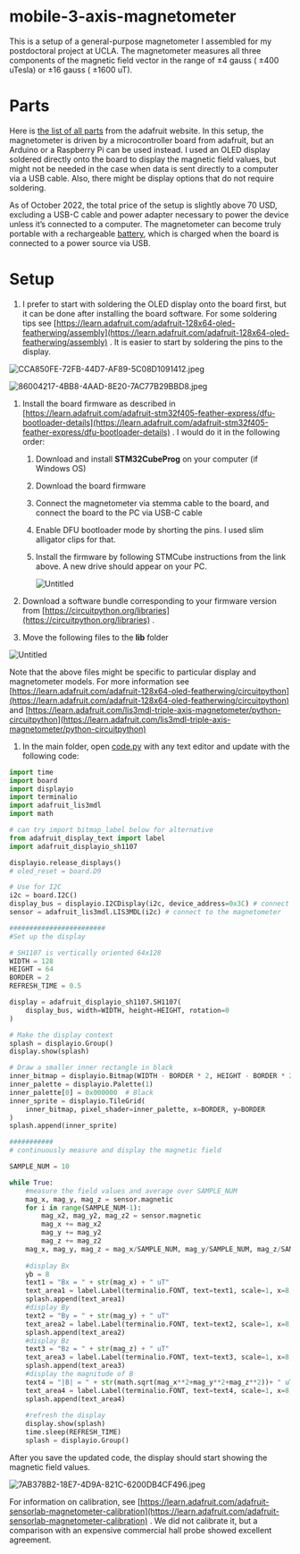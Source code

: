 # mobile-3-axis-magnetometer
This is a setup of a general-purpose magnetometer I assembled for my postdoctoral project at UCLA. The magnetometer measures all three components of the magnetic field vector in the range of $\pm4$ gauss ( $\pm400$ uTesla) or $\pm16$ gauss ( $\pm1600$ uT).

# Parts

Here is [the list of all parts](https://www.adafruit.com/wishlists?wid=552330) from the adafruit website. In this setup, the magnetometer is driven by a microcontroller board from adafruit, but an Arduino or a Raspberry Pi can be used instead. I used an OLED display soldered directly onto the board to display the magnetic field values, but might not be needed in the case when data is sent directly to a computer via a USB cable. Also, there might be display options that do not require soldering. 

As of October 2022, the total price of the setup is slightly above 70 USD, excluding a USB-C cable and power adapter necessary to power the device unless it’s connected to a computer. The magnetometer can become truly portable with a rechargeable [battery](https://www.adafruit.com/product/1578), which is charged when the board is connected to a power source via USB. 

# Setup

1. I prefer to start with soldering the OLED display onto the board first, but it can be done after installing the board software. For some soldering tips see [https://learn.adafruit.com/adafruit-128x64-oled-featherwing/assembly](https://learn.adafruit.com/adafruit-128x64-oled-featherwing/assembly) . It is easier to start by soldering the pins to the display.

![CCA850FE-72FB-44D7-AF89-5C08D1091412.jpeg](https://s3-us-west-2.amazonaws.com/secure.notion-static.com/3270c3f1-6f64-46c5-adc2-5d147aba1b84/CCA850FE-72FB-44D7-AF89-5C08D1091412.jpeg)

![86004217-4BB8-4AAD-8E20-7AC77B29BBD8.jpeg](https://s3-us-west-2.amazonaws.com/secure.notion-static.com/595edcd4-5223-4c27-9fc8-f2faf29c7174/86004217-4BB8-4AAD-8E20-7AC77B29BBD8.jpeg)

1. Install the board firmware as described in [https://learn.adafruit.com/adafruit-stm32f405-feather-express/dfu-bootloader-details](https://learn.adafruit.com/adafruit-stm32f405-feather-express/dfu-bootloader-details) . I would do it in the following order:
    1. Download and install ****STM32CubeProg**** on your computer (if Windows OS)
    2. Download the board firmware
    3. Connect the magnetometer via stemma cable to the board, and connect the board to the PC via USB-C cable
    4. Enable DFU bootloader mode by shorting the pins. I used slim alligator clips for that.
    5. Install the firmware by following STMCube instructions from the link above. A new drive should appear on your PC.
        
        ![Untitled](https://s3-us-west-2.amazonaws.com/secure.notion-static.com/c1de8193-f382-47eb-a757-ae8e006b4d56/Untitled.png)
        
2. Download a software bundle corresponding to your firmware version from [https://circuitpython.org/libraries](https://circuitpython.org/libraries) .
3. Move the following files to the **lib** folder

![Untitled](https://s3-us-west-2.amazonaws.com/secure.notion-static.com/40d8152b-b099-412c-bce2-a42d089cf743/Untitled.png)

Note that the above files might be specific to particular display and magnetometer models. For more information see [https://learn.adafruit.com/adafruit-128x64-oled-featherwing/circuitpython](https://learn.adafruit.com/adafruit-128x64-oled-featherwing/circuitpython) and [https://learn.adafruit.com/lis3mdl-triple-axis-magnetometer/python-circuitpython](https://learn.adafruit.com/lis3mdl-triple-axis-magnetometer/python-circuitpython) 

1. In the main folder, open [code.py](http://code.py) with any text editor and update with the following code:

```python
import time
import board
import displayio
import terminalio
import adafruit_lis3mdl
import math

# can try import bitmap_label below for alternative
from adafruit_display_text import label
import adafruit_displayio_sh1107

displayio.release_displays()
# oled_reset = board.D9

# Use for I2C
i2c = board.I2C()
display_bus = displayio.I2CDisplay(i2c, device_address=0x3C) # connect to the display
sensor = adafruit_lis3mdl.LIS3MDL(i2c) # connect to the magnetometer

########################
#Set up the display

# SH1107 is vertically oriented 64x128
WIDTH = 128
HEIGHT = 64
BORDER = 2
REFRESH_TIME = 0.5

display = adafruit_displayio_sh1107.SH1107(
    display_bus, width=WIDTH, height=HEIGHT, rotation=0
)

# Make the display context
splash = displayio.Group()
display.show(splash)

# Draw a smaller inner rectangle in black
inner_bitmap = displayio.Bitmap(WIDTH - BORDER * 2, HEIGHT - BORDER * 2, 1)
inner_palette = displayio.Palette(1)
inner_palette[0] = 0x000000  # Black
inner_sprite = displayio.TileGrid(
    inner_bitmap, pixel_shader=inner_palette, x=BORDER, y=BORDER
)
splash.append(inner_sprite)

###########
# continuously measure and display the magnetic field

SAMPLE_NUM = 10

while True:
    #measure the field values and average over SAMPLE_NUM    
    mag_x, mag_y, mag_z = sensor.magnetic
    for i in range(SAMPLE_NUM-1):
        mag_x2, mag_y2, mag_z2 = sensor.magnetic
        mag_x += mag_x2
        mag_y += mag_y2
        mag_z += mag_z2
    mag_x, mag_y, mag_z = mag_x/SAMPLE_NUM, mag_y/SAMPLE_NUM, mag_z/SAMPLE_NUM
        
    #display Bx
    yb = 8
    text1 = "Bx = " + str(mag_x) + " uT"
    text_area1 = label.Label(terminalio.FONT, text=text1, scale=1, x=8, y=yb)    
    splash.append(text_area1)
    #display By
    text2 = "By = " + str(mag_y) + " uT"
    text_area2 = label.Label(terminalio.FONT, text=text2, scale=1, x=8, y=yb+15)    
    splash.append(text_area2)
    #display Bz
    text3 = "Bz = " + str(mag_z) + " uT"
    text_area3 = label.Label(terminalio.FONT, text=text3, scale=1, x=8, y=yb+30)    
    splash.append(text_area3)
    #display the magnitude of B
    text4 = "|B| = " + str(math.sqrt(mag_x**2+mag_y**2+mag_z**2))+ " uT"
    text_area4 = label.Label(terminalio.FONT, text=text4, scale=1, x=8, y=yb+45)    
    splash.append(text_area4)
 
    #refresh the display
    display.show(splash)
    time.sleep(REFRESH_TIME)
    splash = displayio.Group()
```

After you save the updated code, the display should start showing the magnetic field values.

![7AB378B2-18E7-4D9A-821C-6200DB4CF496.jpeg](https://s3-us-west-2.amazonaws.com/secure.notion-static.com/5903170f-4b61-49c8-80c7-c88672a7d768/7AB378B2-18E7-4D9A-821C-6200DB4CF496.jpeg)

For information on calibration, see [https://learn.adafruit.com/adafruit-sensorlab-magnetometer-calibration](https://learn.adafruit.com/adafruit-sensorlab-magnetometer-calibration) . We did not calibrate it, but a comparison with an expensive commercial hall probe showed excellent agreement.
